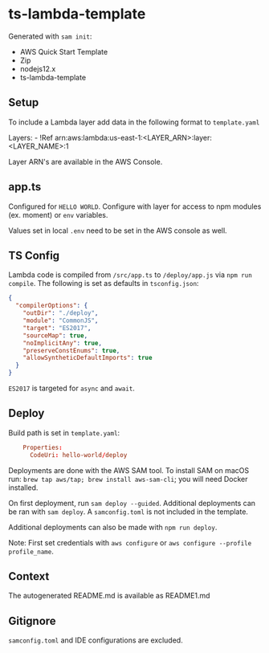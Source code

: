 # ts-lambda-template

Generated with `sam init`:

- AWS Quick Start Template
- Zip
- nodejs12.x
- ts-lambda-template

## Setup

To include a Lambda layer add data in the following format to `template.yaml`

Layers: - !Ref arn:aws:lambda:us-east-1:<LAYER_ARN>:layer:<LAYER_NAME>:1

Layer ARN's are available in the AWS Console.

## app.ts

Configured for `HELLO WORLD`. Configure with layer for access to npm modules (ex. moment) or `env` variables. 

Values set in local `.env` need to be set in the AWS console as well.

## TS Config

Lambda code is compiled from `/src/app.ts` to `/deploy/app.js` via `npm run compile`. The following is set as defaults in `tsconfig.json`:

```json
{
  "compilerOptions": {
    "outDir": "./deploy",
    "module": "CommonJS",
    "target": "ES2017",
    "sourceMap": true,
    "noImplicitAny": true,
    "preserveConstEnums": true,
    "allowSyntheticDefaultImports": true
  }
}
```

`ES2017` is targeted for `async` and `await`.

## Deploy

Build path is set in `template.yaml`:

```toml
    Properties:
      CodeUri: hello-world/deploy
```

Deployments are done with the AWS SAM tool. To install SAM on macOS run:
`brew tap aws/tap; brew install aws-sam-cli`; you will need Docker installed.

On first deployment, run `sam deploy --guided`. Additional deployments can be ran with `sam deploy`. A `samconfig.toml` is not included in the template.

Additional deployments can also be made with `npm run deploy`.

Note: First set credentials with `aws configure` or `aws configure --profile profile_name`.

## Context

The autogenerated README.md is available as README1.md

## Gitignore

`samconfig.toml` and IDE configurations are excluded.
